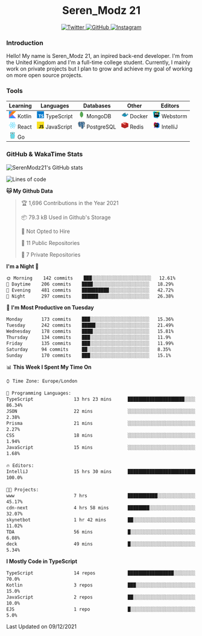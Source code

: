 <div align="center">
  <h1>Seren_Modz 21</h1>
  <a href="https://twitter.com/SerenModz21">
    <img alt="Twitter" src="https://img.shields.io/badge/twitter%20-%231DA1F2.svg?&style=for-the-badge&logo=Twitter&logoColor=white">
  </a>
  <a href="https://github.com/SerenModz21">
    <img alt="GitHub" src="https://img.shields.io/badge/github%20-%23121011.svg?&style=for-the-badge&logo=github&logoColor=white">
  </a>
  <a href="https://www.instagram.com/serenmodz21">
    <img alt="Instagram" src="https://img.shields.io/badge/instagram%20-%23E4405F.svg?&style=for-the-badge&logo=Instagram&logoColor=white">
  </a>
</div>

### Introduction

Hello! My name is Seren_Modz 21, an inpired back-end developer. I'm from the United Kingdom and I'm a full-time college student. Currently, I mainly work on private projects but I plan to grow and achieve my goal of working on more open source projects. 

### Tools

 **Learning**                                        | **Languages**                                               | **Databases**                                               | **Other**                                           | **Editors**                                                  
-----------------------------------------------------|-------------------------------------------------------------|-------------------------------------------------------------|-----------------------------------------------------|--------------------------------------------------------------
 <img width="19px" src="./assets/kotlin.svg"> Kotlin | <img width="19px" src="./assets/typescript.svg"> TypeScript | <img width="19px" src="./assets/mongodb.svg"> MongoDB       | <img width="19px" src="./assets/docker.svg"> Docker | <img width="19px" src="./assets/webstorm.svg"> Webstorm      
 <img width="19px" src="./assets/react.svg"> React   | <img width="19px" src="./assets/javascript.svg"> JavaScript | <img width="19px" src="./assets/postgresql.svg"> PostgreSQL | <img width="19px" src="./assets/redis.svg"> Redis   | <img width="19px" src="./assets/intellij-idea.svg"> IntelliJ
 <img width="19px" src="./assets/go.svg"> Go         |                                                             |                                                             |                                                     |                                                                                                               

### GitHub & WakaTime Stats

![SerenModz21's GitHub stats](https://github-readme-stats.vercel.app/api?username=SerenModz21&show_icons=true&theme=dark)

<!--START_SECTION:waka-->
![Lines of code](https://img.shields.io/badge/From%20Hello%20World%20I%27ve%20Written-47740%20lines%20of%20code-blue)

**🐱 My Github Data** 

> 🏆 1,696 Contributions in the Year 2021
 > 
> 📦 79.3 kB Used in Github's Storage 
 > 
> 🚫 Not Opted to Hire
 > 
> 📜 11 Public Repositories 
 > 
> 🔑 7 Private Repositories  
 > 
**I'm a Night 🦉** 

```text
🌞 Morning    142 commits    ███░░░░░░░░░░░░░░░░░░░░░░   12.61% 
🌆 Daytime    206 commits    ████░░░░░░░░░░░░░░░░░░░░░   18.29% 
🌃 Evening    481 commits    ██████████░░░░░░░░░░░░░░░   42.72% 
🌙 Night      297 commits    ██████░░░░░░░░░░░░░░░░░░░   26.38%

```
📅 **I'm Most Productive on Tuesday** 

```text
Monday       173 commits    ███░░░░░░░░░░░░░░░░░░░░░░   15.36% 
Tuesday      242 commits    █████░░░░░░░░░░░░░░░░░░░░   21.49% 
Wednesday    178 commits    ████░░░░░░░░░░░░░░░░░░░░░   15.81% 
Thursday     134 commits    ███░░░░░░░░░░░░░░░░░░░░░░   11.9% 
Friday       135 commits    ███░░░░░░░░░░░░░░░░░░░░░░   11.99% 
Saturday     94 commits     ██░░░░░░░░░░░░░░░░░░░░░░░   8.35% 
Sunday       170 commits    ███░░░░░░░░░░░░░░░░░░░░░░   15.1%

```


📊 **This Week I Spent My Time On** 

```text
⌚︎ Time Zone: Europe/London

💬 Programming Languages: 
TypeScript               13 hrs 23 mins      █████████████████████░░░░   86.34% 
JSON                     22 mins             ░░░░░░░░░░░░░░░░░░░░░░░░░   2.38% 
Prisma                   21 mins             ░░░░░░░░░░░░░░░░░░░░░░░░░   2.27% 
CSS                      18 mins             ░░░░░░░░░░░░░░░░░░░░░░░░░   1.94% 
JavaScript               15 mins             ░░░░░░░░░░░░░░░░░░░░░░░░░   1.68%

🔥 Editors: 
IntelliJ                 15 hrs 30 mins      █████████████████████████   100.0%

🐱‍💻 Projects: 
www                      7 hrs               ███████████░░░░░░░░░░░░░░   45.17% 
cdn-next                 4 hrs 58 mins       ████████░░░░░░░░░░░░░░░░░   32.07% 
skynetbot                1 hr 42 mins        ██░░░░░░░░░░░░░░░░░░░░░░░   11.02% 
TDA                      56 mins             █░░░░░░░░░░░░░░░░░░░░░░░░   6.08% 
deck                     49 mins             █░░░░░░░░░░░░░░░░░░░░░░░░   5.34%

```

**I Mostly Code in TypeScript** 

```text
TypeScript               14 repos            █████████████████░░░░░░░░   70.0% 
Kotlin                   3 repos             ███░░░░░░░░░░░░░░░░░░░░░░   15.0% 
JavaScript               2 repos             ██░░░░░░░░░░░░░░░░░░░░░░░   10.0% 
EJS                      1 repo              █░░░░░░░░░░░░░░░░░░░░░░░░   5.0%

```



 Last Updated on 09/12/2021
<!--END_SECTION:waka-->
